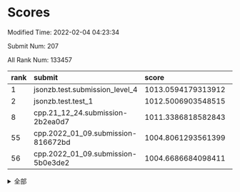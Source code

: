 # Scores

Modified Time: 2022-02-04 04:23:34

Submit Num: 207

All Rank Num: 133457

| rank |               submit               |       score        |       sigma        | pk_num |
| :--- | :--------------------------------- | :----------------- | :----------------- | :----- |
| 1    | jsonzb.test.submission_level_4     | 1013.0594179313912 | 0.7996564391896852 | 2578   |
| 2    | jsonzb.test.test_1                 | 1012.5006903548515 | 0.7913497409012747 | 2579   |
| 8    | cpp.21_12_24.submission-2b2ea0d7   | 1011.3386818582843 | 0.7853324176525756 | 2577   |
| 55   | cpp.2022_01_09.submission-816672bd | 1004.8061293561399 | 0.7092065646195107 | 2574   |
| 56   | cpp.2022_01_09.submission-5b0e3de2 | 1004.6686684098411 | 0.7233265759194842 | 2584   |


<details>
<summary>全部</summary>

| rank |                 submit                 |       score        |       sigma        | pk_num |
| :--- | :------------------------------------- | :----------------- | :----------------- | :----- |
| 1    | jsonzb.test.submission_level_4         | 1013.0594179313912 | 0.7996564391896852 | 2578   |
| 2    | jsonzb.test.test_1                     | 1012.5006903548515 | 0.7913497409012747 | 2579   |
| 3    | gobigger.level_3.submission_level_3_48 | 1011.814079580627  | 0.7778383204633071 | 2578   |
| 4    | gobigger.level_3.submission_level_3_18 | 1011.7590782480868 | 0.7704864019284938 | 2581   |
| 5    | gobigger.level_3.submission_level_3_26 | 1011.6223045151743 | 0.7752312174035537 | 2580   |
| 6    | gobigger.level_3.submission_level_3_14 | 1011.6013629310867 | 0.7665084352109796 | 2578   |
| 7    | gobigger.level_3.submission_level_3_37 | 1011.3419475033072 | 0.7584019939857758 | 2579   |
| 8    | cpp.21_12_24.submission-2b2ea0d7       | 1011.3386818582843 | 0.7853324176525756 | 2577   |
| 9    | gobigger.level_3.submission_level_3_49 | 1011.0202485960888 | 0.7597145624157707 | 2580   |
| 10   | gobigger.level_3.submission_level_3_3  | 1010.8555509962924 | 0.7841774263723782 | 2586   |
| 11   | gobigger.level_3.submission_level_3_38 | 1010.8025916938109 | 0.7612825581147004 | 2578   |
| 12   | gobigger.level_3.submission_level_3_16 | 1010.60875758473   | 0.778812293941316  | 2581   |
| 13   | gobigger.level_3.submission_level_3_41 | 1010.5956262326827 | 0.764837088501723  | 2582   |
| 14   | gobigger.level_3.submission_level_3_25 | 1010.5617021999241 | 0.7701804997765265 | 2579   |
| 15   | gobigger.level_3.submission_level_3_40 | 1010.5584633044583 | 0.7565822082390973 | 2580   |
| 16   | gobigger.level_3.submission_level_3_46 | 1010.457962989531  | 0.7601196938850622 | 2582   |
| 17   | gobigger.level_3.submission_level_3_0  | 1010.4553854208234 | 0.7460853002196574 | 2578   |
| 18   | gobigger.level_3.submission_level_3_29 | 1010.4527676456303 | 0.7535881788217438 | 2578   |
| 19   | gobigger.level_3.submission_level_3_6  | 1010.378360763279  | 0.7832018169612527 | 2583   |
| 20   | gobigger.level_3.submission_level_3_10 | 1010.3351379110175 | 0.7546544334573846 | 2581   |
| 21   | gobigger.level_3.submission_level_3_7  | 1010.3204441220968 | 0.7735672631566652 | 2575   |
| 22   | gobigger.level_3.submission_level_3_30 | 1010.3075308951904 | 0.7334216308800112 | 2577   |
| 23   | gobigger.level_3.submission_level_3_9  | 1010.2474563527973 | 0.769963359019983  | 2573   |
| 24   | gobigger.level_3.submission_level_3_32 | 1010.2190516422602 | 0.7531502880231037 | 2583   |
| 25   | gobigger.level_3.submission_level_3_24 | 1010.1170510698059 | 0.7424820168469058 | 2579   |
| 26   | gobigger.level_3.submission_level_3_15 | 1010.109871456835  | 0.7465192290669327 | 2575   |
| 27   | gobigger.level_3.submission_level_3_4  | 1010.0251601420292 | 0.7544977457505103 | 2577   |
| 28   | gobigger.level_3.submission_level_3_34 | 1009.978029891197  | 0.7723944128917084 | 2574   |
| 29   | gobigger.level_3.submission_level_3_21 | 1009.9708027334882 | 0.758979991338224  | 2580   |
| 30   | gobigger.level_3.submission_level_3_35 | 1009.9633658670076 | 0.7478219756658886 | 2586   |
| 31   | gobigger.level_3.submission_level_3_11 | 1009.9282309663538 | 0.7498242184655506 | 2583   |
| 32   | gobigger.level_3.submission_level_3_8  | 1009.798814222377  | 0.7491380789521024 | 2576   |
| 33   | gobigger.level_3.submission_level_3_19 | 1009.7197621458894 | 0.7579478250290002 | 2580   |
| 34   | gobigger.level_3.submission_level_3_20 | 1009.685846209375  | 0.7570746212847675 | 2579   |
| 35   | gobigger.level_3.submission_level_3_13 | 1009.5255809415792 | 0.7620846061061652 | 2579   |
| 36   | gobigger.level_3.submission_level_3_33 | 1009.5078750044628 | 0.7473243001660921 | 2580   |
| 37   | gobigger.level_3.submission_level_3_2  | 1009.5074153098768 | 0.7728625188377091 | 2578   |
| 38   | gobigger.level_3.submission_level_3_17 | 1009.4556712336467 | 0.7537877588542758 | 2574   |
| 39   | gobigger.level_3.submission_level_3_12 | 1009.4020865799057 | 0.7524779756833989 | 2579   |
| 40   | gobigger.level_3.submission_level_3_39 | 1009.3807313062797 | 0.7394946671069823 | 2578   |
| 41   | gobigger.level_3.submission_level_3_1  | 1009.3767344438743 | 0.7549929907462096 | 2578   |
| 42   | gobigger.level_3.submission_level_3_45 | 1009.3527175969407 | 0.7484203704645993 | 2580   |
| 43   | gobigger.level_3.submission_level_3_44 | 1009.346734604071  | 0.758838746112335  | 2583   |
| 44   | gobigger.level_3.submission_level_3_31 | 1009.314626354936  | 0.7369994372497948 | 2581   |
| 45   | gobigger.level_3.submission_level_3_28 | 1009.2656021866409 | 0.7441724934280035 | 2576   |
| 46   | gobigger.level_3.submission_level_3_42 | 1009.2559226035459 | 0.7476164731339693 | 2580   |
| 47   | gobigger.level_3.submission_level_3_27 | 1009.1345999494802 | 0.749581361444099  | 2575   |
| 48   | gobigger.level_3.submission_level_3_36 | 1009.1161485056738 | 0.7627469027510863 | 2581   |
| 49   | gobigger.level_3.submission_level_3_22 | 1008.9718735140085 | 0.7531457315352185 | 2578   |
| 50   | gobigger.level_3.submission_level_3_43 | 1008.9652664975213 | 0.7504762424705922 | 2579   |
| 51   | gobigger.level_3.submission_level_3_5  | 1008.9159541927552 | 0.7303347899172364 | 2577   |
| 52   | gobigger.level_3.submission_level_3_23 | 1008.3235560952976 | 0.7384943525759274 | 2579   |
| 53   | gobigger.level_3.submission_level_3_47 | 1008.2560648220172 | 0.7247580203273654 | 2577   |
| 54   | gobigger.level_1.submission_level_1_38 | 1004.8619509419782 | 0.7293447274855235 | 2577   |
| 55   | cpp.2022_01_09.submission-816672bd     | 1004.8061293561399 | 0.7092065646195107 | 2574   |
| 56   | cpp.2022_01_09.submission-5b0e3de2     | 1004.6686684098411 | 0.7233265759194842 | 2584   |
| 57   | gobigger.level_1.submission_level_1_45 | 1004.5656352368017 | 0.7157101380710278 | 2582   |
| 58   | gobigger.level_1.submission_level_1_18 | 1004.5235374812111 | 0.7254541817467242 | 2577   |
| 59   | gobigger.level_1.submission_level_1_20 | 1004.3894084062514 | 0.7236735615234694 | 2578   |
| 60   | gobigger.level_1.submission_level_1_3  | 1004.3574459626466 | 0.7137473753407417 | 2574   |
| 61   | gobigger.level_1.submission_level_1_32 | 1004.3190402826478 | 0.7228612830354021 | 2578   |
| 62   | gobigger.level_1.submission_level_1_48 | 1004.2346672307924 | 0.7207355321030764 | 2580   |
| 63   | gobigger.level_1.submission_level_1_21 | 1004.2263009851462 | 0.7140334801762905 | 2576   |
| 64   | gobigger.level_1.submission_level_1_27 | 1004.1912111514084 | 0.7201541864280208 | 2586   |
| 65   | gobigger.level_1.submission_level_1_4  | 1004.0042866908059 | 0.7078065027796445 | 2575   |
| 66   | gobigger.level_1.submission_level_1_33 | 1003.9573020822248 | 0.7093193777431301 | 2581   |
| 67   | gobigger.level_1.submission_level_1_14 | 1003.929752493389  | 0.719343304814456  | 2577   |
| 68   | gobigger.level_1.submission_level_1_43 | 1003.8891798509858 | 0.7189990726129927 | 2581   |
| 69   | gobigger.level_1.submission_level_1_12 | 1003.8662144153807 | 0.7101095603666815 | 2578   |
| 70   | gobigger.level_1.submission_level_1_36 | 1003.8035200243613 | 0.7199747759200511 | 2578   |
| 71   | gobigger.level_1.submission_level_1_25 | 1003.6873337721873 | 0.716903802243255  | 2576   |
| 72   | gobigger.level_1.submission_level_1_5  | 1003.6742224442646 | 0.7177261048165988 | 2582   |
| 73   | gobigger.level_1.submission_level_1_37 | 1003.6283587019292 | 0.72256538718864   | 2585   |
| 74   | gobigger.level_1.submission_level_1_15 | 1003.6125341891194 | 0.7180028274860247 | 2581   |
| 75   | gobigger.level_1.submission_level_1_39 | 1003.5820194702618 | 0.7251005567374451 | 2579   |
| 76   | gobigger.level_1.submission_level_1_6  | 1003.5765566533753 | 0.7130255813531903 | 2577   |
| 77   | gobigger.level_1.submission_level_1_19 | 1003.5249315797331 | 0.7275540955083416 | 2580   |
| 78   | gobigger.level_1.submission_level_1_13 | 1003.4982850080909 | 0.7138955641153376 | 2574   |
| 79   | gobigger.level_1.submission_level_1_40 | 1003.4679642265072 | 0.7265008098041956 | 2581   |
| 80   | gobigger.level_1.submission_level_1_49 | 1003.4637274267347 | 0.7253271789738238 | 2578   |
| 81   | gobigger.level_1.submission_level_1_1  | 1003.4357964766616 | 0.7149810063216145 | 2576   |
| 82   | gobigger.level_1.submission_level_1_9  | 1003.4192264501612 | 0.7167055893057895 | 2579   |
| 83   | gobigger.level_1.submission_level_1_47 | 1003.3873923685686 | 0.7099425060278959 | 2574   |
| 84   | gobigger.level_1.submission_level_1_26 | 1003.3173688287991 | 0.721390901355979  | 2579   |
| 85   | gobigger.level_1.submission_level_1_35 | 1003.148112501048  | 0.7253415665262534 | 2572   |
| 86   | gobigger.level_1.submission_level_1_8  | 1002.9902835374271 | 0.7142153709811143 | 2584   |
| 87   | gobigger.level_1.submission_level_1_22 | 1002.9882902624295 | 0.7194429187956659 | 2579   |
| 88   | gobigger.level_1.submission_level_1_17 | 1002.8861128589522 | 0.7151682606814928 | 2578   |
| 89   | gobigger.level_1.submission_level_1_31 | 1002.8454460246198 | 0.7113074303647314 | 2578   |
| 90   | gobigger.level_1.submission_level_1_41 | 1002.8446370576333 | 0.7145613041924471 | 2582   |
| 91   | gobigger.level_1.submission_level_1_42 | 1002.8120885379215 | 0.7168226549614511 | 2583   |
| 92   | gobigger.level_1.submission_level_1_24 | 1002.8065867631458 | 0.7120575385697483 | 2580   |
| 93   | gobigger.level_1.submission_level_1_10 | 1002.7787686919885 | 0.7119917949167095 | 2584   |
| 94   | gobigger.level_1.submission_level_1_34 | 1002.7367338911544 | 0.704144433594071  | 2582   |
| 95   | gobigger.level_1.submission_level_1_7  | 1002.636843953092  | 0.7043561075408087 | 2576   |
| 96   | gobigger.level_1.submission_level_1_2  | 1002.4914204225682 | 0.7056966994514857 | 2580   |
| 97   | gobigger.level_1.submission_level_1_46 | 1002.4765322003441 | 0.721156784277117  | 2575   |
| 98   | gobigger.level_1.submission_level_1_44 | 1002.4756960903616 | 0.7224131704037551 | 2580   |
| 99   | gobigger.level_1.submission_level_1_16 | 1002.4164647549378 | 0.7136943896698834 | 2580   |
| 100  | gobigger.level_1.submission_level_1_11 | 1002.1278599650602 | 0.7121654850995064 | 2575   |
| 101  | gobigger.level_1.submission_level_1_29 | 1002.1241824483    | 0.7219582816497935 | 2578   |
| 102  | gobigger.level_1.submission_level_1_23 | 1002.0672243856271 | 0.7189114179733324 | 2579   |
| 103  | gobigger.level_1.submission_level_1_28 | 1002.0053815557884 | 0.7070730158150035 | 2582   |
| 104  | gobigger.level_1.submission_level_1_0  | 1001.556373411212  | 0.7194252814331394 | 2586   |
| 105  | gobigger.level_1.submission_level_1_30 | 1000.7469988735222 | 0.7157737915945701 | 2578   |
| 106  | gobigger.random.submission_random_1    | 997.6146984168224  | 0.7185016322420059 | 2578   |
| 107  | gobigger.random.submission_random_19   | 997.0970911103715  | 0.7078356997047459 | 2581   |
| 108  | gobigger.random.submission_random_7    | 997.001834889575   | 0.6985254416561535 | 2579   |
| 109  | gobigger.random.submission_random_16   | 996.6966665775947  | 0.7173146901336859 | 2579   |
| 110  | gobigger.random.submission_random_44   | 996.5904097545723  | 0.6970715222319042 | 2584   |
| 111  | gobigger.random.submission_random_22   | 996.5709101770824  | 0.7136314488031449 | 2578   |
| 112  | gobigger.random.submission_random_25   | 996.5560044659477  | 0.7190467813693369 | 2581   |
| 113  | gobigger.random.submission_random_5    | 996.4990925565328  | 0.7223722233991144 | 2577   |
| 114  | gobigger.random.submission_random_10   | 996.4563203455452  | 0.7039959163636172 | 2579   |
| 115  | gobigger.random.submission_random_6    | 996.4497329426628  | 0.7130412161356996 | 2581   |
| 116  | gobigger.random.submission_random_24   | 996.3692405769982  | 0.7053997603546323 | 2580   |
| 117  | gobigger.random.submission_random_17   | 996.2540367683005  | 0.7201131403459122 | 2581   |
| 118  | gobigger.random.submission_random_36   | 996.2535013902724  | 0.7018134454453167 | 2578   |
| 119  | gobigger.random.submission_random_2    | 996.2150434141822  | 0.7100440502038605 | 2578   |
| 120  | gobigger.random.submission_random_4    | 996.1348525095639  | 0.7093456917694795 | 2578   |
| 121  | gobigger.random.submission_random_47   | 996.1109937803421  | 0.7242104718680652 | 2580   |
| 122  | gobigger.random.submission_random_20   | 996.063409841081   | 0.7039383558540265 | 2581   |
| 123  | gobigger.random.submission_random_42   | 996.0485754703567  | 0.724038166833072  | 2580   |
| 124  | gobigger.random.submission_random_30   | 996.0447295403271  | 0.7145405902701412 | 2574   |
| 125  | gobigger.random.submission_random_37   | 996.039762557694   | 0.708047594755982  | 2577   |
| 126  | gobigger.random.submission_random_32   | 995.9992041902602  | 0.718926064462946  | 2581   |
| 127  | gobigger.random.submission_random_13   | 995.978455613932   | 0.7114158212699182 | 2580   |
| 128  | gobigger.random.submission_random_3    | 995.8982757307348  | 0.7119978590281834 | 2581   |
| 129  | gobigger.random.submission_random_49   | 995.8400820835112  | 0.7133736027979812 | 2583   |
| 130  | gobigger.random.submission_random_11   | 995.8293357565011  | 0.7185976593265054 | 2580   |
| 131  | gobigger.random.submission_random_26   | 995.8085941016908  | 0.7129820725375968 | 2581   |
| 132  | gobigger.random.submission_random_14   | 995.7911275852848  | 0.7120796094677545 | 2583   |
| 133  | gobigger.random.submission_random_41   | 995.7809134441229  | 0.7084739983023436 | 2573   |
| 134  | gobigger.random.submission_random_18   | 995.6572005421134  | 0.7034003547626297 | 2578   |
| 135  | gobigger.random.submission_random_8    | 995.6369542367835  | 0.7142232550428597 | 2577   |
| 136  | gobigger.random.submission_random_0    | 995.556211107207   | 0.7222254247775728 | 2581   |
| 137  | gobigger.random.submission_random_31   | 995.5513434893013  | 0.710573213779437  | 2578   |
| 138  | gobigger.random.submission_random_23   | 995.5493985266935  | 0.714808877881042  | 2581   |
| 139  | gobigger.random.submission_random_46   | 995.5470567439637  | 0.7178822079864119 | 2581   |
| 140  | gobigger.random.submission_random_38   | 995.5328553842537  | 0.7135801019673785 | 2581   |
| 141  | gobigger.random.submission_random_35   | 995.4742622266209  | 0.7046293524337138 | 2579   |
| 142  | gobigger.random.submission_random_40   | 995.4407638639498  | 0.7312917209241829 | 2575   |
| 143  | gobigger.random.submission_random_48   | 995.4230041203514  | 0.7030281103313339 | 2574   |
| 144  | gobigger.random.submission_random_27   | 995.4032041594837  | 0.7130844493617159 | 2582   |
| 145  | gobigger.random.submission_random_39   | 995.3423807311029  | 0.7049309162750217 | 2574   |
| 146  | gobigger.random.submission_random_34   | 995.3143777434805  | 0.7000546611697821 | 2580   |
| 147  | gobigger.random.submission_random_33   | 995.2424272264024  | 0.7051170023152828 | 2580   |
| 148  | gobigger.random.submission_random_12   | 995.2063687403578  | 0.708111293965409  | 2588   |
| 149  | gobigger.random.submission_random_43   | 995.2043353737852  | 0.7091816690740887 | 2581   |
| 150  | gobigger.random.submission_random_28   | 995.1799949644277  | 0.7281008492745736 | 2578   |
| 151  | gobigger.random.submission_random_9    | 994.9520286328933  | 0.7137399621627014 | 2582   |
| 152  | gobigger.random.submission_random_15   | 994.9468254467562  | 0.7246613817939123 | 2571   |
| 153  | gobigger.random.submission_random_29   | 994.8144544132316  | 0.7325372182555707 | 2578   |
| 154  | gobigger.random.submission_random_21   | 993.9158572795166  | 0.7393203217076081 | 2577   |
| 155  | gobigger.random.submission_random_45   | 993.8170118942753  | 0.7289606397167154 | 2581   |
| 156  | gobigger.level_2.submission_level_2_17 | 993.8030376217295  | 0.7351376538941019 | 2578   |
| 157  | gobigger.level_2.submission_level_2_47 | 993.7985434670356  | 0.737991504449242  | 2580   |
| 158  | gobigger.level_2.submission_level_2_13 | 993.6087894479264  | 0.728793107520844  | 2579   |
| 159  | gobigger.level_2.submission_level_2_14 | 993.3590520709085  | 0.7303418698878482 | 2578   |
| 160  | gobigger.level_2.submission_level_2_37 | 993.3414880402245  | 0.7268609624211986 | 2581   |
| 161  | gobigger.level_2.submission_level_2_6  | 993.3061232143438  | 0.734872406277075  | 2576   |
| 162  | gobigger.level_2.submission_level_2_16 | 993.2616938085725  | 0.7386724662300325 | 2580   |
| 163  | gobigger.level_2.submission_level_2_7  | 992.8739527282544  | 0.7268025281794491 | 2575   |
| 164  | gobigger.level_2.submission_level_2_28 | 992.8328024581986  | 0.7535719465482642 | 2579   |
| 165  | gobigger.level_2.submission_level_2_33 | 992.8123065334217  | 0.7549968945187149 | 2580   |
| 166  | gobigger.level_2.submission_level_2_46 | 992.7482132168221  | 0.7439418928094733 | 2578   |
| 167  | gobigger.level_2.submission_level_2_42 | 992.7279273235522  | 0.7667839713645214 | 2584   |
| 168  | gobigger.level_2.submission_level_2_40 | 992.7154000731376  | 0.7300881574421185 | 2577   |
| 169  | gobigger.level_2.submission_level_2_27 | 992.6254464534104  | 0.7584265721075433 | 2581   |
| 170  | gobigger.level_2.submission_level_2_4  | 992.6088444660601  | 0.767119263308027  | 2580   |
| 171  | gobigger.level_2.submission_level_2_18 | 992.3988641678858  | 0.7673488181540311 | 2573   |
| 172  | gobigger.level_2.submission_level_2_24 | 992.3414757660581  | 0.7466979052975797 | 2579   |
| 173  | gobigger.level_2.submission_level_2_3  | 992.3399120763593  | 0.7361883702692738 | 2576   |
| 174  | gobigger.level_2.submission_level_2_10 | 992.314778360246   | 0.7262492037912496 | 2580   |
| 175  | gobigger.level_2.submission_level_2_30 | 992.3005447832438  | 0.7420642473870148 | 2584   |
| 176  | gobigger.level_2.submission_level_2_0  | 992.2981847169939  | 0.7595446353474369 | 2580   |
| 177  | gobigger.level_2.submission_level_2_29 | 992.2439891662489  | 0.7396129556455007 | 2583   |
| 178  | gobigger.level_2.submission_level_2_31 | 992.2327599038213  | 0.7512112191517147 | 2582   |
| 179  | gobigger.level_2.submission_level_2_49 | 992.2148712208756  | 0.7324455397946041 | 2578   |
| 180  | gobigger.level_2.submission_level_2_45 | 992.1769358563607  | 0.7578574732067505 | 2572   |
| 181  | gobigger.level_2.submission_level_2_1  | 992.0403800139115  | 0.7552652941721802 | 2579   |
| 182  | gobigger.level_2.submission_level_2_11 | 992.0291340189877  | 0.7508722924307447 | 2578   |
| 183  | gobigger.level_2.submission_level_2_25 | 991.9706647692915  | 0.7448867011912346 | 2575   |
| 184  | gobigger.level_2.submission_level_2_48 | 991.9471780639092  | 0.7412431730212252 | 2577   |
| 185  | gobigger.level_2.submission_level_2_2  | 991.8536105535693  | 0.757177242137079  | 2575   |
| 186  | gobigger.level_2.submission_level_2_20 | 991.742521428021   | 0.7540789278793237 | 2575   |
| 187  | gobigger.level_2.submission_level_2_19 | 991.6992087159374  | 0.7374408149462647 | 2579   |
| 188  | gobigger.level_2.submission_level_2_9  | 991.6653197726254  | 0.7547996166144932 | 2580   |
| 189  | gobigger.level_2.submission_level_2_32 | 991.5629545436888  | 0.7494147683705573 | 2579   |
| 190  | gobigger.level_2.submission_level_2_21 | 991.5359346064424  | 0.7350749440767698 | 2575   |
| 191  | gobigger.level_2.submission_level_2_34 | 991.4563919843816  | 0.7400438099166614 | 2580   |
| 192  | gobigger.level_2.submission_level_2_15 | 991.4045702954201  | 0.7514668460260213 | 2577   |
| 193  | gobigger.level_2.submission_level_2_38 | 991.3795951048877  | 0.7542991102964902 | 2579   |
| 194  | gobigger.level_2.submission_level_2_41 | 991.3231281403163  | 0.7612922556384464 | 2581   |
| 195  | gobigger.level_2.submission_level_2_23 | 991.2523374525082  | 0.7594313015075742 | 2576   |
| 196  | gobigger.level_2.submission_level_2_39 | 991.2075572955588  | 0.7476372893153787 | 2577   |
| 197  | gobigger.level_2.submission_level_2_12 | 991.1532292825464  | 0.7530981672973243 | 2583   |
| 198  | gobigger.level_2.submission_level_2_44 | 991.1090235484514  | 0.7573872818063948 | 2577   |
| 199  | gobigger.level_2.submission_level_2_36 | 991.1078699271814  | 0.7618978079393384 | 2579   |
| 200  | gobigger.level_2.submission_level_2_26 | 991.0664858013016  | 0.7642583721723516 | 2576   |
| 201  | gobigger.level_2.submission_level_2_22 | 990.9472150392817  | 0.7612783436307361 | 2576   |
| 202  | gobigger.level_2.submission_level_2_8  | 990.8873499836186  | 0.7700539929506832 | 2574   |
| 203  | gobigger.level_2.submission_level_2_35 | 990.8572341929321  | 0.7446192205146717 | 2578   |
| 204  | gobigger.level_2.submission_level_2_5  | 990.8360638684142  | 0.7498936041389815 | 2580   |
| 205  | gobigger.level_2.submission_level_2_43 | 990.6770514443557  | 0.7832739497049197 | 2583   |
| 206  | gobigger.none.submission_none_1        | 977.2429246450982  | 1.4842178451644066 | 2576   |
| 207  | gobigger.none.submission_none_0        | 976.710486020669   | 1.4555678124331448 | 2576   |

</details>